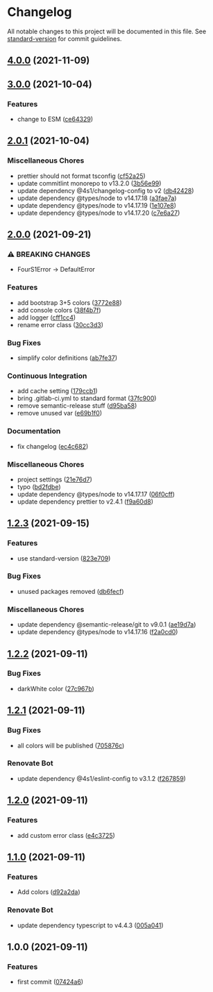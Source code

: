 # Changelog

All notable changes to this project will be documented in this file. See [standard-version](https://github.com/conventional-changelog/standard-version) for commit guidelines.

## [4.0.0](https://gitlab.com/4s1/toolbox/compare/v3.0.0...v4.0.0) (2021-11-09)

## [3.0.0](https://gitlab.com/4s1/toolbox/compare/v2.0.0...v3.0.0) (2021-10-04)


### Features

* change to ESM ([ce64329](https://gitlab.com/4s1/toolbox/commit/ce6432949570ebe9aecfde6f599c21bd9c661a3f))

## [2.0.1](https://gitlab.com/4s1/toolbox/compare/v2.0.0...v2.0.1) (2021-10-04)


### Miscellaneous Chores

* prettier should not format tsconfig ([cf52a25](https://gitlab.com/4s1/toolbox/commit/cf52a250201a288654fd7776f9b8bed005d4b85e))
* update commitlint monorepo to v13.2.0 ([3b56e99](https://gitlab.com/4s1/toolbox/commit/3b56e998aae2d857fd4bf0b45a5f95fc9904b994))
* update dependency @4s1/changelog-config to v2 ([db42428](https://gitlab.com/4s1/toolbox/commit/db424283978534178fe0ca57ef8a409e23f65f1a))
* update dependency @types/node to v14.17.18 ([a3fae7a](https://gitlab.com/4s1/toolbox/commit/a3fae7ab958c0357d4048a3dfb1ea744b8186712))
* update dependency @types/node to v14.17.19 ([1e107e8](https://gitlab.com/4s1/toolbox/commit/1e107e8ef376baa51273d73fe65e7fdabf48f516))
* update dependency @types/node to v14.17.20 ([c7e6a27](https://gitlab.com/4s1/toolbox/commit/c7e6a270fab11adc4cd81a3e11644845f456457e))

## [2.0.0](https://gitlab.com/4s1/toolbox/compare/v1.2.3...v2.0.0) (2021-09-21)


### ⚠ BREAKING CHANGES

* FourS1Error -> DefaultError

### Features

* add bootstrap 3+5 colors ([3772e88](https://gitlab.com/4s1/toolbox/commit/3772e8843c22c30542a53369f3c8bd32f47ea38d))
* add console colors ([38f4b7f](https://gitlab.com/4s1/toolbox/commit/38f4b7f10976989f3b30de95a812900991bad110))
* add logger ([cff1cc4](https://gitlab.com/4s1/toolbox/commit/cff1cc44cf38ff9b06b101d2a311168de98f6675))
* rename error class ([30cc3d3](https://gitlab.com/4s1/toolbox/commit/30cc3d33b6df60b1a2bf7b57cb164f27b8603ad0))


### Bug Fixes

* simplify color definitions ([ab7fe37](https://gitlab.com/4s1/toolbox/commit/ab7fe37f88393588bff108f4f0ad577729a49f82))


### Continuous Integration

* add cache setting ([179ccb1](https://gitlab.com/4s1/toolbox/commit/179ccb13a3f91533b12f0e8bbb66b1b8f1c9545e))
* bring .gitlab-ci.yml to standard format ([37fc900](https://gitlab.com/4s1/toolbox/commit/37fc900bf37eb33fd5bcbead32acf5aa8ef1fe0e))
* remove semantic-release stuff ([d95ba58](https://gitlab.com/4s1/toolbox/commit/d95ba588d7eee130afdc342dfa38bc0c3da1dd6b))
* remove unused var ([e69b1f0](https://gitlab.com/4s1/toolbox/commit/e69b1f0c44d8a0d1ef83716ea8f5d35cd0e4addd))


### Documentation

* fix changelog ([ec4c682](https://gitlab.com/4s1/toolbox/commit/ec4c6825f9225e5e6049192fa34994efad35ec89))


### Miscellaneous Chores

* project settings ([21e76d7](https://gitlab.com/4s1/toolbox/commit/21e76d757671a28fc5fdd9e823a56799c56ea97e))
* typo ([bd2fdbe](https://gitlab.com/4s1/toolbox/commit/bd2fdbe5c5ea16e5dfd23ad5b12cdec1880259fd))
* update dependency @types/node to v14.17.17 ([06f0cff](https://gitlab.com/4s1/toolbox/commit/06f0cfff0635c507fab6221856d0f5ac8212d800))
* update dependency prettier to v2.4.1 ([f9a60d8](https://gitlab.com/4s1/toolbox/commit/f9a60d8a47063774e7dd2f6e7e289e6cb0f30da1))

## [1.2.3](https://gitlab.com/4s1/toolbox/compare/v1.2.2...v1.2.3) (2021-09-15)

### Features

- use standard-version ([823e709](https://gitlab.com/4s1/toolbox/commit/823e709596fdda7cf15e6e901de6be22682f9f3f))

### Bug Fixes

- unused packages removed ([db6fecf](https://gitlab.com/4s1/toolbox/commit/db6fecf47829321116564e9a0b35b5ffbaee4c62))

### Miscellaneous Chores

- update dependency @semantic-release/git to v9.0.1 ([ae19d7a](https://gitlab.com/4s1/toolbox/commit/ae19d7a90aab27e3b21d8b569a2f3e0d890748cb))
- update dependency @types/node to v14.17.16 ([f2a0cd0](https://gitlab.com/4s1/toolbox/commit/f2a0cd0876755b76f4bd0b63ce40e4484f1fbf19))

## [1.2.2](https://gitlab.com/4s1/toolbox/compare/v1.2.1...v1.2.2) (2021-09-11)

### Bug Fixes

- darkWhite color ([27c967b](https://gitlab.com/4s1/toolbox/commit/27c967bef53674467af52d9d46e85e49962d5c30))

## [1.2.1](https://gitlab.com/4s1/toolbox/compare/v1.2.0...v1.2.1) (2021-09-11)

### Bug Fixes

- all colors will be published ([705876c](https://gitlab.com/4s1/toolbox/commit/705876cc130e0eee2e6cf50bdba537c527478d00))

### Renovate Bot

- update dependency @4s1/eslint-config to v3.1.2 ([f267859](https://gitlab.com/4s1/toolbox/commit/f267859e2e593dfc4392b5a5d2433f75b977f20e))

## [1.2.0](https://gitlab.com/4s1/toolbox/compare/v1.1.0...v1.2.0) (2021-09-11)

### Features

- add custom error class ([e4c3725](https://gitlab.com/4s1/toolbox/commit/e4c37259a783310e28fa9d9806c24e55eec027ee))

## [1.1.0](https://gitlab.com/4s1/toolbox/compare/v1.0.0...v1.1.0) (2021-09-11)

### Features

- Add colors ([d92a2da](https://gitlab.com/4s1/toolbox/commit/d92a2dae37c8c68cfb9eca7b9d76a3a53f5e368c))

### Renovate Bot

- update dependency typescript to v4.4.3 ([005a041](https://gitlab.com/4s1/toolbox/commit/005a041f10136326dad4656e28e4c08585ab1eea))

## 1.0.0 (2021-09-11)

### Features

- first commit ([07424a6](https://gitlab.com/4s1/toolbox/commit/07424a65f75fc89e7fcc612dba14f0ecdf9d267f))
